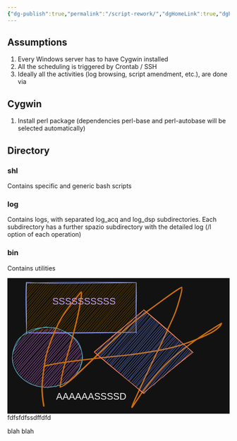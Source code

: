 ```yaml
---
{"dg-publish":true,"permalink":"/script-rework/","dgHomeLink":true,"dgPassFrontmatter":false}
---
```



## Assumptions

1. Every Windows server has to have Cygwin installed
2. All the scheduling is triggered by Crontab / SSH
3. Ideally all the activities (log browsing, script amendment, etc.), are done via 

## Cygwin

1. Install perl package (dependencies perl-base and perl-autobase will be selected automatically)

## Directory

### shl
Contains specific and generic bash scripts

### log
Contains logs, with separated log_acq and log_dsp subdirectories. Each subdirectory has a further spazio subdirectory with the detailed log (/l option of each operation)

### bin
Contains utilities

<svg version="1.1" xmlns="http://www.w3.org/2000/svg" viewBox="0 0 467.5 285.7368421052631" width="935" height="571.4736842105262" filter="invert(93%) hue-rotate(180deg)">
  <!-- svg-source:excalidraw -->
  
  <defs>
    <style>
      @font-face {
        font-family: "Virgil";
        src: url("https://unpkg.com/@zsviczian/excalidraw@0.12.0-obsidian-8/dist/excalidraw-assets/Virgil.woff2");
      }
      @font-face {
        font-family: "Cascadia";
        src: url("https://unpkg.com/@zsviczian/excalidraw@0.12.0-obsidian-8/dist/excalidraw-assets/Cascadia.woff2");
      }
    </style>
  </defs>
  <rect x="0" y="0" width="467.5" height="285.7368421052631" fill="#ffffff"/><g stroke-linecap="round" transform="translate(39.5 10) rotate(0 115.5 52.5)"><path d="M0 0 C0 0, 0 0, 0 0 M0 0 C0 0, 0 0, 0 0 M-0.91 6.81 C1.12 4.63, 2.06 3.35, 4.77 0.67 M-0.21 6.52 C1.87 3.88, 4.1 1.36, 5.22 0.25 M0.52 11.98 C4.73 8.09, 7.72 2.3, 10.37 1.48 M0.83 12.49 C3.47 9.1, 4.51 5.61, 11.1 0.55 M0 19.47 C2.5 12.77, 8.6 8.49, 16.11 -1.62 M-0.25 18.38 C5.49 12.94, 9.78 7.07, 15.75 0.64 M1.07 23.38 C6.11 15.86, 12.97 6.55, 21.69 -0.73 M1.17 24.9 C7.92 14.89, 16 7.05, 20.64 0.47 M-0.62 32.24 C8.07 19.21, 17.96 10.28, 25.31 -0.39 M0.82 31.38 C8.1 21.47, 16.44 11.49, 26.55 0.97 M-2.03 35.25 C9.28 24.11, 20.4 14.17, 31.08 -0.35 M-0.19 36.29 C8.01 25.6, 17.24 15.87, 32.01 0.21 M-0.37 41.37 C7.65 33.08, 20.19 21.58, 35.9 1.74 M0.2 42.61 C10.92 30.82, 20.01 19.93, 36.5 -0.3 M1.1 48.35 C12.39 38.22, 21 24.76, 40.92 1.06 M-0.55 48.25 C9.94 37.65, 19.14 27.24, 43.17 -0.61 M-0.16 54.31 C14.72 37.12, 27.89 24.16, 46.45 -1.53 M0.41 53.84 C11.93 40.75, 24.35 26.36, 47.98 -0.13 M0.99 62.53 C12.25 45.35, 27.42 32.33, 51.4 -0.66 M0.52 60.86 C18.86 39.55, 36.87 16.45, 52.35 -0.66 M0.15 69.04 C15.81 48.31, 30.83 31.84, 56.23 -1.7 M-0.27 67.46 C14.09 53.12, 26.29 37.4, 58.31 -0.16 M1.57 71.64 C12.83 59.06, 25.67 44.15, 62.4 -1.88 M1.01 72.82 C18.69 50.1, 39.1 28.72, 63.17 0.23 M-1.6 81.04 C22.44 52.78, 45.44 28.03, 67.26 -1.51 M-0.25 78.47 C21.41 54.12, 43.67 30.46, 68.67 0.36 M1.45 86.33 C17.63 66.92, 29.51 48.2, 75.54 -1.18 M0.79 85.16 C14.47 67.36, 30.53 50.06, 73.64 0.11 M0.16 89.87 C32.02 54.69, 64.51 21.28, 78.26 -0.91 M0.54 91.95 C28.12 60.4, 55.54 29.17, 79.14 -0.48 M-0.66 96.78 C29.77 62.73, 59.55 30.5, 84.17 -1.37 M-0.01 97.05 C22.04 72.35, 43.53 49.2, 85.15 -0.13 M-0.59 102.07 C25.75 75.97, 48.13 48.44, 90.68 0.94 M0.16 103.14 C31.97 67.48, 63.28 31.84, 89.69 -0.22 M1.24 108.66 C24.92 80.24, 49.08 51.07, 95.32 0.5 M3.18 106.74 C37.01 68.63, 70.95 31.49, 95.5 0.28 M7.02 105.7 C38.39 69.35, 71.63 32.12, 98.66 -0.37 M8.33 106.8 C28.65 84.9, 47.29 61.62, 101.19 0.95 M14.52 105.68 C36.35 83.26, 58.82 54.18, 107.77 -0.79 M12.52 107.07 C39.42 77.53, 65.18 48.03, 105.87 -1.04 M18.47 105.42 C49.46 70.43, 82.17 35.5, 111.1 -0.43 M18.96 107.4 C40.36 81.88, 62.66 57.01, 110.37 -0.79 M24.82 106.66 C53.86 71, 81.37 38.82, 117.35 0.02 M23.56 107.58 C52.3 74.02, 80.86 42.21, 117.18 0.14 M27.59 106.89 C59.46 72.28, 87.22 38.67, 121.6 -0.07 M29.04 106.49 C63.31 67.32, 96.53 28.57, 122.89 0.09 M34.36 108.15 C63.89 70.9, 97.86 34.87, 125.58 1.76 M34.64 106.12 C69.67 69.38, 101.78 30.9, 127.69 0.65 M39.2 107.83 C62.63 79.49, 85.83 57.15, 134.46 0.66 M40.22 106.73 C75.33 66.07, 110.07 23.59, 132.28 -0.52 M44.09 107.48 C74.18 75.39, 100.16 41.92, 137.74 -0.73 M45.97 106.89 C74.26 73.73, 103.49 39.71, 138.1 -0.56 M51.87 107.68 C72.91 79.34, 99.3 51.88, 142.74 0.51 M50.54 106.63 C81.53 72.88, 111.91 37.07, 142.95 0.64 M55.67 104.77 C80 80.28, 100.41 53.65, 147.48 -1.57 M54.68 107.46 C79.99 78.64, 104.25 50.85, 149.16 -0.42 M59.86 105.72 C80.92 81.51, 105.72 54.52, 154.17 -1.01 M61.42 107.56 C80.6 83.29, 98.39 60.87, 153.23 -0.82 M64.82 105.66 C98.27 70.04, 134.51 32.27, 158.14 -1.1 M65.09 106.51 C87.31 81.92, 110.58 55.92, 158.01 -0.03 M71.16 106.97 C109.75 62.8, 144.83 21.19, 165.25 -1.61 M70.7 106.74 C105.36 67.03, 138.17 28.84, 164.32 0.08 M77.95 108.32 C98.65 81.34, 123.45 51.81, 168.83 0.11 M76.42 107.82 C106.33 73.1, 135.07 39.44, 169.16 0.4 M81.48 108.24 C107.51 78.9, 132.17 50.03, 175.15 -2.19 M81.58 106.28 C109.38 76.1, 136.27 46.88, 175.31 0.65 M86.23 105.95 C113.24 78.19, 136.92 48.92, 180.34 -0.71 M87.79 107.77 C114.3 74.45, 142.84 42.86, 179.53 0.49 M92.25 108.14 C122.91 70.71, 157.07 33.44, 183.8 -0.9 M91.66 106.11 C125.82 68.77, 159.39 30.7, 186.19 -0.4 M98.19 105.8 C120.23 82.05, 139.31 56.97, 189.19 1.44 M97.88 107.38 C117.72 83.46, 139.53 58.29, 191.44 0.75 M104.62 105.04 C127.38 81.3, 151.66 50.59, 197.82 0.91 M103.94 107.04 C135.68 69.89, 170.32 30.89, 196.84 -0.04 M109.08 107.88 C130.06 79.12, 155.87 52.75, 201.62 1.35 M107.25 108.01 C132.99 76.16, 160.9 46.31, 201.56 -0.47 M113.45 107.09 C147.59 64.66, 185.84 26.03, 208.56 0.65 M113.81 107.74 C145.78 70.73, 177.85 34.34, 206.01 0.16 M118.89 106.99 C148.32 74.46, 176.96 40.18, 211.6 1.57 M119.36 106.37 C143.51 76.54, 171.24 46.96, 212 0.04 M125.31 106.25 C160.12 64.87, 198.18 21.56, 218.09 0.54 M124.03 107.74 C158.39 67.13, 192.35 30.49, 218.38 -1.05 M130.3 106.72 C157.46 72.75, 185.15 40.28, 222.79 -1.53 M129.54 107.55 C164.93 69.44, 197.92 29.64, 223.23 -0.64 M136.52 108.22 C169.68 68.3, 204.66 26.6, 229.2 1.56 M135.78 106.42 C166.07 69.93, 197.4 34.53, 227.48 0.48 M138.72 105.41 C157.55 84.5, 177.14 62.93, 233.94 0.91 M140.03 107.99 C171.69 70.41, 202.46 36.23, 232.45 0.17 M147.1 106.52 C168.2 77.51, 193.3 51.7, 232.83 9.03 M145.6 106.02 C179.58 68.16, 213.05 29.31, 232.2 6.76 M150.29 106.23 C172.23 80.12, 198.86 51.86, 232.32 14.12 M150.97 106.49 C174.12 78.37, 198.41 51.52, 232.1 13.58 M154.79 108.43 C172.97 84.06, 191.28 63.54, 233.83 20.47 M156.45 106.66 C179.76 78.22, 204.33 49.88, 231.49 18.63 M159.86 107.08 C183.01 84.62, 201.24 57.22, 233.92 26.98 M161.36 107.2 C175.86 88.5, 192.71 71.62, 232.97 25.41 M165.03 105 C188.92 83.68, 205.07 63.29, 233.07 32.7 M166.66 107.28 C187.86 80.88, 209.92 57.33, 233.5 31.76 M172.99 106.68 C190.43 85.23, 207.72 65.59, 232.63 35.7 M172.12 106.65 C195.34 79.52, 220.35 52.2, 232.45 36.94 M177.02 105.09 C191.5 87.24, 209.9 71.26, 231.57 42.57 M176.96 106.73 C192.44 89.52, 208.55 72.61, 232.69 44.48 M183.97 106.52 C200.84 85.07, 219.78 63.36, 230.73 51.53 M183.04 106.72 C200.32 88.23, 216.95 67.31, 231.97 49.53 M188.99 106.09 C201.92 91.28, 216.75 72.26, 231.02 57.47 M186.82 107.43 C197.53 96.14, 208.25 85.37, 231.37 55.21 M193.8 108.85 C207.91 89.4, 224.46 71, 232.2 63.51 M193.81 107.63 C206.81 92.02, 220.56 76.06, 233.34 62.41 M198.87 108.88 C207.77 92.72, 218.84 81.63, 231.85 69.83 M198.04 107.41 C210.07 94.62, 220.75 82.4, 232.79 67.97 M204.22 106.74 C209.31 99.22, 217.2 91.22, 232.1 73.21 M203.02 106.99 C212.33 97.7, 220.4 86.63, 231.13 74.42 M210.34 108.41 C214.78 101.24, 219.44 94.48, 233.89 80.11 M207.89 107.84 C217.02 99.27, 224.1 90.95, 232.71 80.41 M215.65 106.01 C222.07 101.73, 224.97 94.5, 233.17 85.72 M215.12 106.75 C219.22 102.12, 223.23 97.38, 232.25 86.01 M221.44 108.66 C223.64 103.3, 228.44 98.69, 233.68 91.53 M218.64 106.97 C223.68 102.17, 229.63 94.45, 231.82 91.54 M225.19 107.1 C228.15 104.32, 229.44 101.94, 232.08 99.45 M225.31 106.53 C226.43 105.2, 229.16 102.85, 232.71 98.66" stroke="#fab005" stroke-width="0.5" fill="none"/><path d="M0.15 -1.13 C50.57 2.93, 100.82 0.68, 231.47 -0.49 M0.77 0.48 C73.01 -1.37, 145.12 -2.45, 231.38 -0.48 M231.58 -0.59 C232.86 32.06, 231.08 60.43, 231.18 103.32 M231.58 -0.45 C230.75 36.51, 230.71 73.33, 231.72 105.93 M230.02 104.11 C148.4 106.32, 67.64 106.27, -0.94 105.47 M231.72 104.16 C169.91 104.83, 110.34 103.99, -0.43 105.42 M0.52 104.85 C1.43 66.93, -0.57 29.88, 0.82 1.31 M0.81 105.9 C-0.35 69.14, -1.88 32.86, 0.02 -0.44" stroke="#364fc7" stroke-width="1" fill="none"/></g><g stroke-linecap="round" transform="translate(10 103.5) rotate(0 73.75 63.25)"><path d="M21.04 18.29 C21.04 18.29, 21.04 18.29, 21.04 18.29 M21.04 18.29 C21.04 18.29, 21.04 18.29, 21.04 18.29 M4.98 42.25 C13.72 35.75, 22.51 26.64, 30.88 13.95 M4.41 43.38 C13.3 33.5, 21.53 23.14, 30.86 13.33 M2.95 49.62 C18.08 34.81, 27.15 21.47, 41.29 10.32 M3.35 50.54 C18.66 33.91, 32.2 18.34, 39.6 9.72 M2.86 56.84 C13.08 44.02, 25.83 29.84, 48.89 4.16 M3.97 56.48 C20.26 38.18, 35.85 19.77, 49.52 3.92 M1.82 63.93 C13.82 52, 26.39 35.59, 53.94 8.53 M3.61 62.88 C18.1 47.13, 31.46 31.18, 51.83 7.78 M1.23 70.47 C16 54.44, 32.69 38.25, 59.41 8.31 M1.86 71.72 C17.67 53.12, 33.84 34.65, 56.89 5.69 M4.22 74.73 C19.75 55.96, 36.35 38.71, 64.21 4.18 M3.26 75.66 C16.63 60.79, 29.77 45.69, 63.83 4.78 M5.3 78.7 C19.83 62.62, 31.78 45.84, 69.84 5.14 M5.27 79.29 C27.35 53.25, 51.23 26.23, 70.33 4.68 M7.73 82.21 C32.71 52.98, 57.01 26.94, 74.51 3.23 M6.83 84.46 C30.93 54.79, 57.14 25.7, 75.15 4.44 M8.96 86.88 C34.63 55.38, 64.9 25.5, 83.92 -0.29 M8.17 88.42 C28.72 63.03, 50.05 38.31, 84.13 1.94 M11.51 90.32 C28.32 71.58, 47.7 48.91, 88.98 2.08 M8.93 91.28 C32.45 65.64, 56.08 38.35, 88.17 3.11 M11.76 94.31 C35.31 66.14, 60.37 38.53, 91.6 4.35 M11.25 96.38 C41.41 60.02, 72.02 25.02, 92.35 3.46 M15.42 98.21 C32.59 76.36, 54.9 53.65, 97.7 4.88 M14.5 98.98 C32.65 78.96, 50.42 57.06, 95.23 6.07 M17.03 100.71 C41.39 72.87, 66.82 43.73, 100.05 4.5 M17.08 102.12 C39.47 75.92, 60.54 52.77, 100.89 7.01 M18.76 105.97 C51.99 65.79, 87.65 29.69, 105.01 8.47 M20.48 104.07 C41.75 80.93, 62.24 55.9, 104.05 7.45 M24.57 106.33 C49.93 75.81, 77.35 42.25, 109.36 10.38 M23.75 107.21 C47.93 78.29, 73.65 48.99, 108.1 8.82 M26.33 109.21 C52.5 77.6, 80.95 46.73, 113.11 8.9 M26.88 110.2 C59.97 71.32, 92.58 33.51, 112.27 9.76 M28.65 113.36 C62.9 75.89, 95.89 37.56, 115.69 12.42 M29.92 112.38 C62.31 72.63, 97.51 33.56, 115.02 13.99 M31.68 114.98 C55.22 90.73, 75.26 62.15, 120.68 14.73 M33.05 115.17 C59.65 84.75, 86.2 53.64, 119.1 14.2 M35.94 115.96 C54.04 94.49, 73.85 73.41, 124.01 16.75 M35.72 118.49 C69.79 78.23, 104.29 38.12, 123.04 17.01 M38.44 120.54 C69.6 81.98, 102.55 45.25, 124.12 20.7 M40.01 118.65 C71.37 81.25, 104.55 42.51, 125.54 19.32 M45.55 120 C63.8 95.69, 83.07 74.27, 130.06 23.26 M43.81 119.27 C66.01 93.6, 90 67.14, 128.91 22.77 M47.74 122.38 C77.82 88.21, 106.7 55.55, 131.64 26.28 M48.83 122.2 C72.94 92.17, 98.31 62.16, 131.48 24.57 M51.1 122.1 C82.5 90.36, 113.02 53.58, 135.65 26 M52.41 123.39 C83.87 88.21, 113.91 52.65, 135.06 28.02 M56.15 122.21 C74.99 105.18, 88.76 83.53, 138.58 28.68 M57.61 124.31 C88.02 87.01, 118.69 52.02, 138.01 30.31 M61.97 127.32 C87.52 96.93, 112.82 65.88, 141.48 33.31 M59.61 125.13 C85.1 96.87, 110.33 67.25, 139.34 34.46 M63.69 126.73 C88.78 98.32, 115.44 67.58, 143.4 38.56 M64.48 127.08 C88.07 98.18, 113.45 69.97, 142.44 38.52 M68.64 127.95 C87.04 107.98, 102.52 87.35, 143.61 42.2 M67.65 128.16 C95 97.02, 121.18 66.63, 142.57 42.15 M73.78 127.3 C99.92 95.91, 131.16 65.17, 142.3 48.79 M74.56 128.99 C100.51 95.49, 128.9 64.93, 143.88 46.58 M78.63 127.21 C95.03 106.68, 112.17 92.36, 147.53 52.39 M79.91 126.27 C105.16 99.19, 131.26 68.9, 145.57 50.5 M87.98 125.8 C100.06 106.75, 117.53 89.09, 145.94 54.48 M85.66 125.66 C101.28 109.38, 116.86 90.9, 146.97 56.24 M90.73 126.86 C111.24 103.76, 132.8 80.88, 144.96 62.88 M92.11 125.94 C108.88 106.69, 126.12 87.53, 146.96 63.89 M97.99 122.8 C111.06 109.63, 123.86 96.02, 144.85 72.21 M99.33 123.13 C117.41 102.32, 135.15 82.77, 144.33 71.95 M109.31 117.8 C119.77 102.86, 132.47 88.37, 142.96 77.08 M109.63 117.96 C121.86 104.38, 133.02 91.99, 143.29 77.78 M120.86 113.08 C126.78 102.85, 135.68 94.6, 145.16 85.74 M119.04 112.27 C125.27 106.57, 131.53 99.42, 143.22 85.47" stroke="#be4bdb" stroke-width="0.5" fill="none"/><path d="M49.17 4.38 C58.43 0.74, 72.19 -0.29, 82.76 0.68 C93.33 1.64, 103.55 5.41, 112.61 10.16 C121.66 14.9, 131.34 21.48, 137.09 29.15 C142.83 36.81, 146.17 46.94, 147.08 56.17 C147.99 65.4, 146.11 75.88, 142.56 84.54 C139.01 93.21, 133.06 101.86, 125.77 108.18 C118.47 114.5, 108.82 119.5, 98.79 122.47 C88.75 125.44, 76.27 126.93, 65.56 126.01 C54.85 125.09, 43.44 121.63, 34.53 116.94 C25.61 112.26, 17.66 105.49, 12.08 97.9 C6.49 90.31, 2.3 80.75, 1.03 71.41 C-0.24 62.07, 1.14 50.72, 4.47 41.87 C7.8 33.02, 11.32 25.08, 21 18.33 C30.68 11.57, 53.42 4.28, 62.55 1.35 C71.68 -1.59, 75.58 -0.16, 75.76 0.73 M86.52 0.58 C96.77 1.35, 109.7 8.62, 118.29 14.08 C126.87 19.54, 133.05 25.32, 138.03 33.35 C143.02 41.38, 147.73 52.91, 148.21 62.26 C148.69 71.6, 145.3 81.24, 140.9 89.42 C136.5 97.61, 129.76 105.58, 121.82 111.39 C113.88 117.19, 103.74 121.87, 93.26 124.25 C82.78 126.63, 69.47 127.22, 58.95 125.65 C48.43 124.08, 38.47 120.15, 30.12 114.84 C21.78 109.53, 13.87 101.87, 8.88 93.8 C3.89 85.72, 0.38 75.58, 0.19 66.36 C-0.01 57.14, 3.47 47.26, 7.72 38.47 C11.98 29.69, 18.02 19.73, 25.72 13.66 C33.41 7.59, 43.61 4.15, 53.88 2.06 C64.15 -0.03, 81.79 0.8, 87.35 1.1 C92.9 1.4, 87.15 2.72, 87.21 3.86" stroke="#0b7285" stroke-width="1" fill="none"/></g><g transform="translate(76.5 269.2368421052631) rotate(0 188 -124.5)" stroke="none"><path fill="#e67700" d="M -1.54,0.23 Q -1.54,0.23 -2.94,-9.11 -4.35,-18.46 -4.94,-30.56 -5.53,-42.65 -3.19,-62.83 -0.84,-83.01 2.03,-98.62 4.91,-114.23 13.36,-136.35 21.80,-158.46 29.43,-173.91 37.06,-189.35 47.97,-203.90 58.89,-218.45 64.67,-225.47 70.45,-232.49 73.05,-235.61 75.65,-238.74 76.66,-239.70 77.67,-240.67 77.81,-240.79 77.94,-240.92 78.11,-241.02 78.27,-241.11 78.45,-241.16 78.63,-241.21 78.82,-241.22 79.01,-241.22 79.19,-241.18 79.37,-241.14 79.54,-241.06 79.71,-240.98 79.85,-240.86 80.00,-240.74 80.11,-240.59 80.22,-240.44 80.29,-240.27 80.36,-240.09 80.39,-239.91 80.42,-239.72 80.40,-239.54 80.39,-239.35 80.33,-239.17 80.27,-238.99 80.16,-238.84 80.06,-238.68 80.63,-237.56 81.20,-236.44 79.96,-228.23 78.72,-220.02 77.03,-210.02 75.34,-200.03 71.59,-183.82 67.84,-167.60 64.37,-154.24 60.91,-140.88 54.40,-118.52 47.89,-96.15 44.41,-83.51 40.93,-70.86 39.31,-62.08 37.70,-53.31 37.01,-48.86 36.32,-44.40 36.04,-42.36 35.76,-40.33 41.83,-44.35 47.89,-48.37 65.70,-64.64 83.51,-80.91 99.02,-96.03 114.53,-111.15 137.54,-132.53 160.55,-153.92 178.97,-169.78 197.39,-185.63 220.64,-202.88 243.88,-220.13 258.50,-230.62 273.12,-241.10 279.35,-245.14 285.59,-249.18 287.65,-250.02 289.72,-250.86 289.86,-250.93 290.01,-251.01 290.17,-251.04 290.32,-251.07 290.48,-251.07 290.65,-251.06 290.80,-251.02 290.96,-250.98 291.10,-250.90 291.24,-250.82 291.35,-250.71 291.47,-250.60 291.56,-250.46 291.65,-250.33 291.70,-250.18 291.75,-250.02 291.77,-249.86 291.78,-249.70 291.76,-249.54 291.73,-249.38 291.67,-249.23 291.61,-249.09 291.52,-248.96 291.42,-248.83 291.30,-248.72 291.17,-248.62 291.63,-246.41 292.10,-244.19 290.13,-236.34 288.16,-228.49 285.60,-219.61 283.04,-210.73 279.64,-200.89 276.25,-191.06 268.03,-173.46 259.80,-155.86 253.45,-141.66 247.10,-127.46 240.65,-114.36 234.20,-101.25 225.86,-83.77 217.52,-66.29 212.11,-54.41 206.70,-42.53 201.09,-30.43 195.48,-18.32 192.38,-11.33 189.28,-4.33 187.98,-1.15 186.67,2.01 186.93,2.80 187.19,3.58 187.10,3.74 187.01,3.91 186.88,4.04 186.76,4.18 186.60,4.28 186.45,4.38 186.27,4.45 186.10,4.51 185.91,4.53 185.73,4.55 185.54,4.52 185.36,4.49 185.19,4.42 185.02,4.35 184.87,4.25 184.71,4.14 184.59,4.00 184.47,3.85 184.39,3.69 184.31,3.52 184.27,3.34 184.23,3.16 184.23,2.97 184.24,2.79 184.28,2.61 184.33,2.43 190.18,-5.84 196.03,-14.13 202.17,-23.63 208.30,-33.13 224.04,-52.62 239.77,-72.10 254.82,-87.45 269.87,-102.80 291.56,-119.42 313.24,-136.05 328.79,-146.56 344.33,-157.08 354.68,-163.56 365.03,-170.04 369.13,-172.51 373.23,-174.97 373.38,-175.03 373.52,-175.10 373.67,-175.13 373.83,-175.16 373.99,-175.16 374.15,-175.15 374.30,-175.11 374.45,-175.06 374.59,-174.98 374.72,-174.90 374.84,-174.79 374.95,-174.68 375.04,-174.55 375.12,-174.41 375.17,-174.26 375.22,-174.11 375.23,-173.95 375.24,-173.80 375.22,-173.64 375.19,-173.48 375.13,-173.34 375.06,-173.19 374.97,-173.07 374.87,-172.94 374.75,-172.84 374.63,-172.74 374.58,-171.53 374.52,-170.31 371.16,-166.52 367.79,-162.73 359.54,-156.97 351.29,-151.21 328.02,-141.41 304.74,-131.61 285.06,-125.59 265.38,-119.57 237.99,-114.85 210.60,-110.12 189.62,-107.41 168.64,-104.69 151.08,-103.10 133.53,-101.51 105.68,-98.26 77.84,-95.00 62.27,-92.90 46.70,-90.79 36.07,-89.18 25.43,-87.57 19.93,-86.46 14.43,-85.35 11.36,-84.74 8.29,-84.12 6.85,-83.74 5.41,-83.37 4.18,-83.02 2.96,-82.67 2.71,-82.59 2.46,-82.52 2.20,-82.52 1.94,-82.53 1.69,-82.62 1.45,-82.71 1.24,-82.87 1.04,-83.04 0.90,-83.26 0.76,-83.48 0.69,-83.73 0.63,-83.98 0.65,-84.24 0.67,-84.50 0.77,-84.74 0.88,-84.98 1.05,-85.18 1.22,-85.37 1.45,-85.50 1.68,-85.63 1.93,-85.68 2.19,-85.73 2.45,-85.69 2.71,-85.66 2.94,-85.54 3.17,-85.43 3.36,-85.24 3.54,-85.06 3.66,-84.82 3.78,-84.59 3.81,-84.33 3.85,-84.07 3.80,-83.82 3.75,-83.56 3.62,-83.33 3.49,-83.11 3.30,-82.93 3.11,-82.76 2.87,-82.65 2.63,-82.55 2.37,-82.53 2.11,-82.51 1.85,-82.57 1.60,-82.63 1.38,-82.77 1.16,-82.91 1.00,-83.12 0.83,-83.32 0.74,-83.56 0.65,-83.81 0.65,-84.07 0.64,-84.33 0.71,-84.58 0.79,-84.83 0.94,-85.04 1.09,-85.25 1.31,-85.41 1.52,-85.56 1.52,-85.56 1.52,-85.56 3.19,-85.98 4.86,-86.40 6.32,-86.55 7.77,-86.70 10.84,-87.32 13.91,-87.94 19.47,-89.06 25.03,-90.19 35.69,-91.80 46.35,-93.42 61.94,-95.53 77.53,-97.64 105.41,-100.90 133.29,-104.17 150.79,-105.76 168.29,-107.35 189.21,-110.07 210.14,-112.79 237.36,-117.49 264.59,-122.18 284.13,-128.18 303.67,-134.17 326.68,-143.86 349.68,-153.54 357.66,-159.12 365.64,-164.69 368.66,-167.96 371.69,-171.23 372.46,-173.10 373.23,-174.97 373.38,-175.03 373.52,-175.10 373.67,-175.13 373.83,-175.16 373.99,-175.16 374.15,-175.15 374.30,-175.11 374.45,-175.06 374.59,-174.98 374.72,-174.90 374.84,-174.79 374.95,-174.68 375.03,-174.55 375.12,-174.41 375.17,-174.26 375.22,-174.11 375.23,-173.95 375.24,-173.80 375.22,-173.64 375.19,-173.48 375.13,-173.34 375.06,-173.19 374.97,-173.07 374.87,-172.94 374.75,-172.84 374.63,-172.74 370.52,-170.28 366.42,-167.82 356.11,-161.36 345.80,-154.90 330.32,-144.43 314.84,-133.96 293.29,-117.46 271.75,-100.96 256.78,-85.70 241.82,-70.45 226.16,-51.08 210.51,-31.71 204.35,-22.17 198.19,-12.63 192.69,-4.52 187.19,3.58 187.10,3.74 187.01,3.91 186.88,4.04 186.76,4.18 186.60,4.28 186.45,4.38 186.27,4.45 186.10,4.51 185.91,4.53 185.73,4.55 185.54,4.52 185.36,4.49 185.19,4.42 185.02,4.35 184.87,4.25 184.71,4.14 184.59,4.00 184.47,3.85 184.39,3.69 184.31,3.52 184.27,3.34 184.23,3.16 184.23,2.97 184.24,2.79 184.28,2.61 184.33,2.43 184.27,1.87 184.21,1.32 185.55,-2.03 186.88,-5.39 189.99,-12.41 193.09,-19.43 198.70,-31.52 204.30,-43.62 209.72,-55.52 215.14,-67.42 223.49,-84.92 231.83,-102.42 238.26,-115.48 244.69,-128.54 251.05,-142.76 257.41,-156.98 265.58,-174.45 273.75,-191.92 277.12,-201.69 280.49,-211.46 283.04,-220.30 285.58,-229.15 287.50,-236.61 289.43,-244.08 289.57,-247.47 289.72,-250.86 289.86,-250.93 290.01,-251.01 290.17,-251.04 290.32,-251.07 290.48,-251.07 290.65,-251.06 290.80,-251.02 290.96,-250.98 291.10,-250.90 291.24,-250.82 291.35,-250.71 291.47,-250.60 291.56,-250.46 291.65,-250.33 291.70,-250.18 291.75,-250.02 291.77,-249.86 291.78,-249.70 291.76,-249.54 291.73,-249.38 291.67,-249.23 291.61,-249.09 291.52,-248.96 291.42,-248.83 291.30,-248.72 291.17,-248.62 289.11,-247.77 287.05,-246.91 280.88,-242.90 274.70,-238.89 260.11,-228.41 245.52,-217.92 222.37,-200.71 199.22,-183.51 180.86,-167.66 162.50,-151.82 139.55,-130.43 116.60,-109.03 101.10,-93.83 85.59,-78.63 67.62,-62.13 49.65,-45.63 41.51,-41.51 33.37,-37.39 33.23,-39.05 33.09,-40.71 33.40,-42.76 33.71,-44.81 34.40,-49.30 35.09,-53.79 36.72,-62.68 38.36,-71.56 41.84,-84.23 45.32,-96.90 51.81,-119.23 58.29,-141.56 61.74,-154.89 65.18,-168.21 68.90,-184.35 72.61,-200.49 74.27,-210.47 75.93,-220.45 77.17,-228.13 78.40,-235.80 78.04,-238.23 77.67,-240.67 77.81,-240.79 77.94,-240.92 78.11,-241.02 78.27,-241.11 78.45,-241.16 78.63,-241.21 78.82,-241.22 79.00,-241.22 79.19,-241.18 79.37,-241.14 79.54,-241.06 79.71,-240.98 79.85,-240.86 80.00,-240.74 80.11,-240.59 80.22,-240.44 80.29,-240.27 80.36,-240.09 80.39,-239.91 80.42,-239.72 80.40,-239.54 80.39,-239.35 80.33,-239.17 80.27,-238.99 80.16,-238.84 80.06,-238.68 78.87,-237.86 77.68,-237.03 75.10,-233.91 72.51,-230.80 66.77,-223.82 61.03,-216.84 50.25,-202.49 39.47,-188.15 31.91,-172.82 24.35,-157.49 15.99,-135.61 7.63,-113.73 4.79,-98.20 1.95,-82.68 -0.34,-62.74 -2.65,-42.79 -2.02,-30.85 -1.39,-18.91 0.07,-9.57 1.54,-0.23 1.54,-0.04 1.55,0.13 1.51,0.32 1.47,0.50 1.39,0.67 1.31,0.84 1.19,0.99 1.07,1.13 0.92,1.24 0.76,1.35 0.59,1.43 0.42,1.50 0.23,1.53 0.04,1.56 -0.13,1.54 -0.32,1.52 -0.50,1.46 -0.68,1.40 -0.83,1.30 -0.99,1.20 -1.12,1.06 -1.25,0.92 -1.34,0.76 -1.44,0.60 -1.49,0.41 -1.54,0.23 -1.54,0.23 L -1.54,0.23 Z"/></g><g transform="translate(102.5 238.23684210526312) rotate(0 74.5 11.5)"><text x="0" y="18" font-family="Helvetica, Segoe UI Emoji" font-size="20px" fill="#000000" text-anchor="start" style="white-space: pre;" direction="ltr">AAAAAASSSSD</text></g><g transform="translate(94.5 37.5) rotate(0 67.5 11.5)"><text x="0" y="18" font-family="Helvetica, Segoe UI Emoji" font-size="20px" fill="#5f3dc4" text-anchor="start" style="white-space: pre;" direction="ltr">SSSSSSSSSS</text></g><g stroke-linecap="round" transform="translate(183.1439393939394 67.71690590111646) rotate(0 103.33333333333333 87.42424242424242)"><path d="M0.27 87.69 C0.27 87.69, 0.27 87.69, 0.27 87.69 M0.27 87.69 C0.27 87.69, 0.27 87.69, 0.27 87.69 M3.61 92.03 C10.67 80.74, 18.45 74.63, 21.74 70.01 M2.93 90.91 C9.41 84.69, 13.67 77.92, 19.36 71.57 M6.14 93.4 C15.67 85.62, 22.89 75.56, 38.08 52.88 M5.82 92.48 C18.45 80.24, 29.79 65.9, 40.4 55.25 M11.29 97.03 C20.83 85.12, 31.17 69.85, 59.94 36.72 M9.96 95.23 C23.95 80.37, 36.12 65.28, 60.06 37 M12.58 96.46 C35.01 74.57, 51.77 51.47, 79.52 22.08 M12.78 98.04 C39.09 68.66, 67.23 36.59, 80.53 19.78 M15.21 100.63 C49.3 64.52, 79.3 25.25, 101.96 1.51 M15.2 100.29 C37.84 75.72, 59.59 50.32, 100.87 2.53 M19.67 104.28 C48.61 71.65, 77.46 39.33, 106.54 2.61 M18.85 103.58 C47.78 71.35, 75 38.63, 105.74 2.63 M21.36 106.29 C40.86 78.95, 62.63 55.2, 108.34 6.54 M21.26 105.62 C53.33 68.8, 85.02 31.65, 108.65 5.92 M26.2 108.07 C49.7 76.84, 78.04 44.62, 110.38 6.69 M25.02 108 C46.22 82.13, 70.43 56.77, 111.68 6.76 M26.29 111.92 C47.76 91.75, 64.43 71.24, 115.2 10.48 M26.99 112.03 C58.87 73.2, 89.84 36.72, 114.55 9.29 M31.49 115.43 C56.11 84.81, 79.09 58.64, 119.74 13.99 M29.49 114.51 C58.19 82.66, 87.29 50.9, 119.13 13.49 M33.11 117.84 C51.51 92.02, 70.53 72.1, 122.98 16.35 M33.45 115.6 C66.91 77.24, 100.9 38.93, 120.63 14.98 M36.11 117.66 C57.03 94.16, 79.24 67.56, 125.55 18.06 M36.32 117.83 C61.01 91.44, 85.04 63.82, 124.75 18.82 M40.16 122.08 C71.87 83.05, 104.24 46.11, 129.38 19.42 M40.58 120.95 C65.59 92.97, 90.76 65.12, 126.9 21.37 M43.18 124.78 C71.4 91.9, 95.29 61.24, 129.3 22.85 M42.86 123.22 C70.21 92.75, 98.46 61.21, 131.4 24.03 M46.36 127.37 C69.6 103.06, 90.63 77.92, 132.68 27.35 M46.55 126.24 C66.56 103.37, 87.95 80.22, 132.61 25.12 M50.4 128.96 C77.54 96.62, 105.53 65.33, 135.7 26.02 M49.61 127.98 C72.35 103.18, 95.43 75.98, 136.83 26.91 M51.18 132.6 C81.95 94.94, 113.5 58.61, 140.36 31.52 M51.75 130.65 C82.61 96.55, 114.3 59.1, 140.85 30.44 M55.34 135.57 C87.38 96.49, 122.85 55.26, 142.05 33.9 M55.65 134.43 C88.44 96.77, 120.38 60.76, 143.04 32.82 M59.97 135.86 C88.68 102.14, 119.95 66.58, 146.51 33.99 M58.1 137.38 C82.22 109.07, 106.67 82.03, 145.98 36.06 M60.15 138.43 C83.51 115.03, 104.19 93.31, 150.17 37.02 M61.26 139.17 C87.84 109.08, 115.5 77.82, 148.22 38.12 M64.66 141.67 C98.04 102.14, 133.85 67.01, 151.74 39 M63.77 142.94 C96.25 104.14, 127.77 68.79, 151.55 40.73 M67.54 143.76 C88.24 121.99, 106.67 103.32, 155.82 45.09 M67.97 145.09 C100.98 106.02, 133.99 69.47, 156.11 43.2 M71.74 149.01 C97.92 112.18, 128.15 79.2, 156.57 47.99 M71.12 147.11 C98.43 116.17, 124.92 85.48, 157.66 46.24 M72.77 150.26 C97.99 118.72, 126.29 89, 161.29 50.27 M72.51 149.36 C99.93 119.52, 127.51 86.91, 160.68 49.76 M78.93 150.51 C95.82 129.64, 115.9 108.4, 166.08 50.82 M77.4 152.17 C107.29 118.16, 135.47 84.65, 163.64 50.68 M80.34 156.29 C103.22 128.91, 123.25 104.57, 167.45 55.15 M79.48 154.66 C104.98 125.81, 128.31 99.5, 168.11 54.76 M84.51 155.53 C116.1 118.42, 145.72 83.41, 169.93 57.81 M82.1 157.99 C118.13 116.68, 151.27 76.2, 170.03 56.39 M85.33 158.93 C115.31 126.92, 142.24 93.76, 173.72 60.74 M86.75 160.23 C109.8 133.79, 132.54 107.07, 172.81 58.43 M87.33 161.59 C106.18 140.27, 125.98 121.81, 178.31 63.69 M88.92 161.42 C119.39 124.72, 151.44 89.29, 176.6 62.01 M93.35 165.4 C123.25 130.66, 149.91 100.49, 178.09 66.52 M91.35 165.34 C115.97 136.35, 141.08 108.22, 179.41 64.31 M96.13 169.39 C123.17 135.87, 150.88 101.2, 182 67.65 M95.11 167.37 C116.22 141.69, 138.22 117.45, 182.33 66.45 M97.93 172.14 C124.18 139.4, 154.65 105.58, 185.12 70.39 M98.88 170.27 C129.04 133.48, 162.47 96.62, 184.73 69.21 M102.2 174.1 C120.41 152.09, 138.79 131.6, 188.33 73.32 M102.12 172.02 C132.4 135.88, 166.08 99.11, 189.42 72.91 M105.15 176.03 C136.47 135.62, 169.95 96.83, 189.92 76.68 M104.19 175.6 C124.13 153.14, 141.38 132.27, 191.84 75.2 M124.47 157.68 C142.44 138.74, 161.12 116.69, 193.2 76.74 M124.7 159.21 C139.01 140.26, 154.1 124.12, 195.28 76.88 M143.76 143.12 C157.58 127.25, 166.11 115.92, 198.16 80.17 M143.43 140.93 C160.52 124.04, 175.52 105.62, 198.03 79.67 M163.36 124.15 C171.87 113.27, 180.14 103.03, 201.06 82.42 M164.75 123.68 C177.68 109.34, 189.8 95.68, 200.57 82.1 M182.87 106.4 C190.61 98.32, 195.17 92.69, 202.09 86.08 M183.73 106.64 C190.91 100.09, 199.28 90.92, 202.78 85.26" stroke="#4c6ef5" stroke-width="0.5" fill="none"/><path d="M103.36 -1.57 C134.2 23.67, 162.98 48.73, 205.68 87.88 M103.89 -0.53 C136.66 27.58, 167.68 54.64, 207.63 88.85 M205.26 88.32 C180.26 109.87, 153.81 132.27, 104.22 173.21 M207.54 88.98 C182.31 108.56, 157.36 128.68, 103.64 174.16 M104.76 175.48 C63.59 141.79, 24.32 110.51, -0.58 88.12 M103.17 175.41 C77.98 153.89, 52.14 131.78, -0.52 87.79 M-0.52 87.53 C38.93 53.8, 76.12 22.72, 102.4 0.7 M0.45 88.02 C24.98 67.93, 47.67 46.86, 104.13 -0.21" stroke="#d9480f" stroke-width="1" fill="none"/></g></svg>
fdfsfdfssdffdfd

<style>
.container {font-family: sans-serif; text-align: center;}
.button-wrapper button {z-index: 1;height: 40px; width: 100px; margin: 10px;padding: 5px;}
.excalidraw .App-menu_top .buttonList { display: flex;}
.excalidraw-wrapper { height: 800px; margin: 50px; position: relative;}
:root[dir="ltr"] .excalidraw .layer-ui__wrapper .zen-mode-transition.App-menu_bottom--transition-left {transform: none;}
</style><script src="https://unpkg.com/react@17/umd/react.production.min.js"></script><script src="https://unpkg.com/react-dom@17/umd/react-dom.production.min.js"></script><script type="text/javascript" src="https://unpkg.com/@excalidraw/excalidraw@0.12.0/dist/excalidraw.production.min.js"></script><div id="Drawing_2022-09-07_2249.11.excalidraw.md1"></div><script>(function(){const InitialData={"type":"excalidraw","version":2,"source":"https://excalidraw.com","elements":[{"type":"rectangle","version":16,"versionNonce":404564201,"isDeleted":false,"id":"t80za_11kRh_O1AhP1m7e","fillStyle":"hachure","strokeWidth":1,"strokeStyle":"solid","roughness":1,"opacity":100,"angle":0,"x":-111,"y":-190.5,"strokeColor":"#364fc7","backgroundColor":"#fab005","width":231,"height":105,"seed":1313425607,"groupIds":[],"strokeSharpness":"sharp","boundElements":[],"updated":1662583791556,"link":null,"locked":false},{"type":"ellipse","version":42,"versionNonce":1649735207,"isDeleted":false,"id":"zFQevUabFTT0bxJrj6KLH","fillStyle":"hachure","strokeWidth":1,"strokeStyle":"solid","roughness":1,"opacity":100,"angle":0,"x":-140.5,"y":-97,"strokeColor":"#0b7285","backgroundColor":"#be4bdb","width":147.5,"height":126.5,"seed":2050401097,"groupIds":[],"strokeSharpness":"sharp","boundElements":[],"updated":1662583791556,"link":null,"locked":false},{"type":"freedraw","version":75,"versionNonce":120833735,"isDeleted":false,"id":"FqRB95utWoRAT_FmceTLQ","fillStyle":"hachure","strokeWidth":1,"strokeStyle":"solid","roughness":1,"opacity":100,"angle":0,"x":-74,"y":68.73684210526315,"strokeColor":"#e67700","backgroundColor":"#be4bdb","width":386,"height":262,"seed":1370424521,"groupIds":[],"strokeSharpness":"round","boundElements":[],"updated":1662583833321,"link":null,"locked":false,"points":[[0,0],[-0.5,-1],[-1.4999999999999998,-2],[-5,-32.5],[-5,-60.5],[4,-112.5],[10.5,-137],[35.5,-190.5],[49.5,-211.5],[76,-239],[80,-242],[80.5,-242.5],[80.5,-241],[80.5,-233.5],[75.5,-208.5],[71.5,-185.5],[61,-144],[54.5,-121.5],[37,-63.5],[34.5,-52.5],[34,-40.5],[34,-38],[34,-37.5],[34,-37],[35.5,-38],[59,-53.5],[111,-104],[138.5,-132.5],[195.5,-184.5],[225.5,-208],[279,-244.5],[295.5,-255.5],[295.5,-254],[293.5,-251],[291,-240],[284,-217.5],[278,-198],[270,-177],[246.5,-130.5],[236.5,-107],[223.5,-82.5],[204,-41],[197.5,-25.5],[186,-1],[183.5,5.5],[183.5,6.5],[186,4],[205.5,-25.5],[218.5,-46.5],[264,-100],[293,-124.5],[346,-159.5],[368,-171.5],[381,-178.5],[380,-177.5],[372.5,-168.5],[362,-158.5],[338.5,-144],[270,-118.5],[236,-112],[170,-104.5],[137.5,-102],[107.5,-100.5],[36.5,-91.5],[23.5,-89],[9.5,-86.5],[6,-85],[3.5,-84.5],[3,-84.5],[2,-84.5],[2,-84],[2,-84]],"lastCommittedPoint":null,"simulatePressure":true,"pressures":[]},{"type":"text","version":24,"versionNonce":697495026,"isDeleted":false,"id":"D6v7X8Py","fillStyle":"hachure","strokeWidth":1,"strokeStyle":"solid","roughness":1,"opacity":100,"angle":0,"x":-48,"y":37.73684210526312,"strokeColor":"#000000","backgroundColor":"#be4bdb","width":149,"height":23,"seed":800690375,"groupIds":[],"strokeSharpness":"sharp","boundElements":[],"updated":1662853135258,"link":null,"locked":false,"fontSize":20,"fontFamily":2,"text":"AAAAAASSSSD","rawText":"AAAAAASSSSD","baseline":18,"textAlign":"left","verticalAlign":"top","containerId":null,"originalText":"AAAAAASSSSD"},{"type":"text","version":37,"versionNonce":1211872686,"isDeleted":false,"id":"rvViiP3Q","fillStyle":"hachure","strokeWidth":1,"strokeStyle":"solid","roughness":1,"opacity":100,"angle":0,"x":-56,"y":-163,"strokeColor":"#5f3dc4","backgroundColor":"#be4bdb","width":135,"height":23,"seed":736942183,"groupIds":[],"strokeSharpness":"sharp","boundElements":[],"updated":1662853132981,"link":null,"locked":false,"fontSize":20,"fontFamily":2,"text":"SSSSSSSSSS","rawText":"SSSSSSSSSS","baseline":18,"textAlign":"left","verticalAlign":"top","containerId":null,"originalText":"SSSSSSSSSS"},{"type":"diamond","version":73,"versionNonce":1795495474,"isDeleted":false,"id":"wWR9FQLcuJPFdQxsL0L0s","fillStyle":"hachure","strokeWidth":1,"strokeStyle":"solid","roughness":1,"opacity":100,"angle":0,"x":32.643939393939405,"y":-132.78309409888354,"strokeColor":"#d9480f","backgroundColor":"#4c6ef5","width":206.66666666666666,"height":174.84848484848484,"seed":1872922418,"groupIds":[],"strokeSharpness":"sharp","boundElements":[],"updated":1662852901725,"link":null,"locked":false}],"appState":{"theme":"dark","viewBackgroundColor":"#ffffff","currentItemStrokeColor":"#d9480f","currentItemBackgroundColor":"#4c6ef5","currentItemFillStyle":"hachure","currentItemStrokeWidth":1,"currentItemStrokeStyle":"solid","currentItemRoughness":1,"currentItemOpacity":100,"currentItemFontFamily":2,"currentItemFontSize":20,"currentItemTextAlign":"left","currentItemStrokeSharpness":"sharp","currentItemStartArrowhead":null,"currentItemEndArrowhead":"arrow","currentItemLinearStrokeSharpness":"round","gridSize":null,"colorPalette":{}},"files":{}};InitialData.scrollToContent=true;App=()=>{const e=React.useRef(null),t=React.useRef(null),[n,i]=React.useState({width:void 0,height:void 0});return React.useEffect(()=>{i({width:t.current.getBoundingClientRect().width,height:t.current.getBoundingClientRect().height});const e=()=>{i({width:t.current.getBoundingClientRect().width,height:t.current.getBoundingClientRect().height})};return window.addEventListener("resize",e),()=>window.removeEventListener("resize",e)},[t]),React.createElement(React.Fragment,null,React.createElement("div",{className:"excalidraw-wrapper",ref:t},React.createElement(ExcalidrawLib.Excalidraw,{ref:e,width:n.width,height:n.height,initialData:InitialData,viewModeEnabled:!0,zenModeEnabled:!0,gridModeEnabled:!1})))},excalidrawWrapper=document.getElementById("Drawing_2022-09-07_2249.11.excalidraw.md1");ReactDOM.render(React.createElement(App),excalidrawWrapper);})();</script>

blah blah